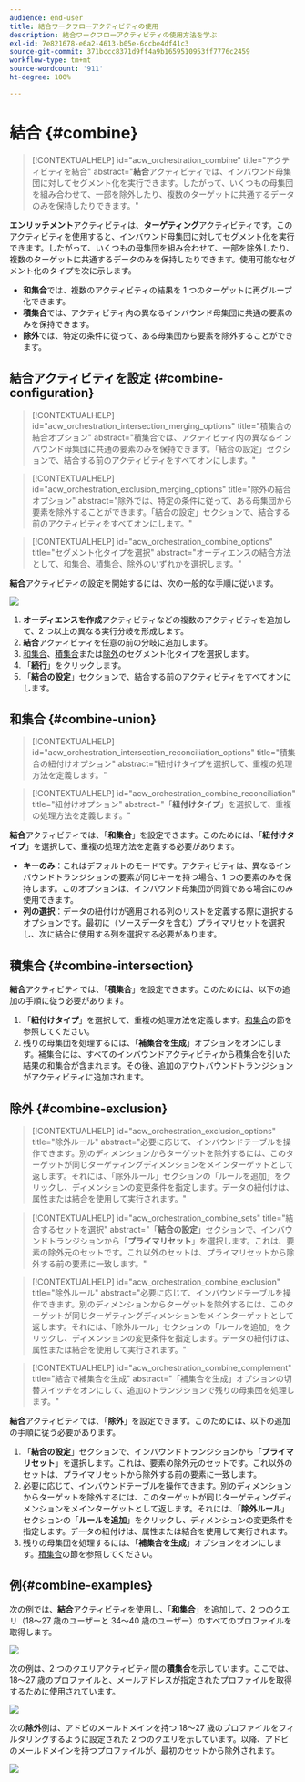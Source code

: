 ```yaml
---
audience: end-user
title: 結合ワークフローアクティビティの使用
description: 結合ワークフローアクティビティの使用方法を学ぶ
exl-id: 7e821678-e6a2-4613-b05e-6ccbe4df41c3
source-git-commit: 371bccc8371d9ff4a9b1659510953ff7776c2459
workflow-type: tm+mt
source-wordcount: '911'
ht-degree: 100%

---
```


# 結合 {#combine}

>[!CONTEXTUALHELP]
>id="acw_orchestration_combine"
>title="アクティビティを結合"
>abstract="**結合**&#x200B;アクティビティでは、インバウンド母集団に対してセグメント化を実行できます。したがって、いくつもの母集団を組み合わせて、一部を除外したり、複数のターゲットに共通するデータのみを保持したりできます。"

**エンリッチメント**&#x200B;アクティビティは、**ターゲティング**&#x200B;アクティビティです。このアクティビティを使用すると、インバウンド母集団に対してセグメント化を実行できます。したがって、いくつもの母集団を組み合わせて、一部を除外したり、複数のターゲットに共通するデータのみを保持したりできます。使用可能なセグメント化のタイプを次に示します。

<!--
The **Combine** activity can be placed after any other activity, but not at the beginning of the workflow. Any activity can be placed after the **Combine**.
-->

* **和集合**&#x200B;では、複数のアクティビティの結果を 1 つのターゲットに再グループ化できます。
* **積集合**&#x200B;では、アクティビティ内の異なるインバウンド母集団に共通の要素のみを保持できます。
* **除外**&#x200B;では、特定の条件に従って、ある母集団から要素を除外することができます。

## 結合アクティビティを設定 {#combine-configuration}

>[!CONTEXTUALHELP]
>id="acw_orchestration_intersection_merging_options"
>title="積集合の結合オプション"
>abstract="積集合では、アクティビティ内の異なるインバウンド母集団に共通の要素のみを保持できます。「結合の設定」セクションで、結合する前のアクティビティをすべてオンにします。"

>[!CONTEXTUALHELP]
>id="acw_orchestration_exclusion_merging_options"
>title="除外の結合オプション"
>abstract="除外では、特定の条件に従って、ある母集団から要素を除外することができます。「結合の設定」セクションで、結合する前のアクティビティをすべてオンにします。"

>[!CONTEXTUALHELP]
>id="acw_orchestration_combine_options"
>title="セグメント化タイプを選択"
>abstract="オーディエンスの結合方法として、和集合、積集合、除外のいずれかを選択します。"

**結合**&#x200B;アクティビティの設定を開始するには、次の一般的な手順に従います。

![](../assets/workflow-combine.png)

1. **オーディエンスを作成**&#x200B;アクティビティなどの複数のアクティビティを追加して、2 つ以上の異なる実行分岐を形成します。
1. **結合**&#x200B;アクティビティを任意の前の分岐に追加します。
1. [和集合](#union)、[積集合](#intersection)または[除外](#exclusion)のセグメント化タイプを選択します。
1. 「**続行**」をクリックします。
1. 「**結合の設定**」セクションで、結合する前のアクティビティをすべてオンにします。

## 和集合 {#combine-union}

>[!CONTEXTUALHELP]
>id="acw_orchestration_intersection_reconciliation_options"
>title="積集合の紐付けオプション"
>abstract="紐付けタイプを選択して、重複の処理方法を定義します。"

>[!CONTEXTUALHELP]
>id="acw_orchestration_combine_reconciliation"
>title="紐付けオプション"
>abstract="「**紐付けタイプ**」を選択して、重複の処理方法を定義します。"

**結合**&#x200B;アクティビティでは、「**和集合**」を設定できます。このためには、「**紐付けタイプ**」を選択して、重複の処理方法を定義する必要があります。

* **キーのみ**：これはデフォルトのモードです。アクティビティは、異なるインバウンドトランジションの要素が同じキーを持つ場合、1 つの要素のみを保持します。このオプションは、インバウンド母集団が同質である場合にのみ使用できます。
* **列の選択**：データの紐付けが適用される列のリストを定義する際に選択するオプションです。最初に（ソースデータを含む）プライマリセットを選択し、次に結合に使用する列を選択する必要があります。

## 積集合 {#combine-intersection}

**結合**&#x200B;アクティビティでは、「**積集合**」を設定できます。このためには、以下の追加の手順に従う必要があります。

1. 「**紐付けタイプ**」を選択して、重複の処理方法を定義します。[和集合](#union)の節を参照してください。
1. 残りの母集団を処理するには、「**補集合を生成**」オプションをオンにします。補集合には、すべてのインバウンドアクティビティから積集合を引いた結果の和集合が含まれます。その後、追加のアウトバウンドトランジションがアクティビティに追加されます。

## 除外 {#combine-exclusion}

>[!CONTEXTUALHELP]
>id="acw_orchestration_exclusion_options"
>title="除外ルール"
>abstract="必要に応じて、インバウンドテーブルを操作できます。別のディメンションからターゲットを除外するには、このターゲットが同じターゲティングディメンションをメインターゲットとして返します。それには、「除外ルール」セクションの「ルールを追加」をクリックし、ディメンションの変更条件を指定します。データの紐付けは、属性または結合を使用して実行されます。"

>[!CONTEXTUALHELP]
>id="acw_orchestration_combine_sets"
>title="結合するセットを選択"
>abstract="「**結合の設定**」セクションで、インバウンドトランジションから「**プライマリセット**」を選択します。これは、要素の除外元のセットです。これ以外のセットは、プライマリセットから除外する前の要素に一致します。"

>[!CONTEXTUALHELP]
>id="acw_orchestration_combine_exclusion"
>title="除外ルール"
>abstract="必要に応じて、インバウンドテーブルを操作できます。別のディメンションからターゲットを除外するには、このターゲットが同じターゲティングディメンションをメインターゲットとして返します。それには、「除外ルール」セクションの「ルールを追加」をクリックし、ディメンションの変更条件を指定します。データの紐付けは、属性または結合を使用して実行されます。"

>[!CONTEXTUALHELP]
>id="acw_orchestration_combine_complement"
>title="結合で補集合を生成"
>abstract="「補集合を生成」オプションの切替スイッチをオンにして、追加のトランジションで残りの母集団を処理します。"

**結合**&#x200B;アクティビティでは、「**除外**」を設定できます。このためには、以下の追加の手順に従う必要があります。

1. 「**結合の設定**」セクションで、インバウンドトランジションから「**プライマリセット**」を選択します。これは、要素の除外元のセットです。これ以外のセットは、プライマリセットから除外する前の要素に一致します。
1. 必要に応じて、インバウンドテーブルを操作できます。別のディメンションからターゲットを除外するには、このターゲットが同じターゲティングディメンションをメインターゲットとして返します。それには、「**除外ルール**」セクションの「**ルールを追加**」をクリックし、ディメンションの変更条件を指定します。データの紐付けは、属性または結合を使用して実行されます。
1. 残りの母集団を処理するには、「**補集合を生成**」オプションをオンにします。[積集合](#intersection)の節を参照してください。

## 例{#combine-examples}

次の例では、**結合**&#x200B;アクティビティを使用し、「**和集合**」を追加して、2 つのクエリ（18～27 歳のユーザーと 34～40 歳のユーザー）のすべてのプロファイルを取得します。

![](../assets/workflow-union-example.png)

次の例は、2 つのクエリアクティビティ間の&#x200B;**積集合**&#x200B;を示しています。ここでは、18～27 歳のプロファイルと、メールアドレスが指定されたプロファイルを取得するために使用されています。

![](../assets/workflow-intersection-example.png)

次の&#x200B;**除外**&#x200B;例は、アドビのメールドメインを持つ 18～27 歳のプロファイルをフィルタリングするように設定された 2 つのクエリを示しています。以降、アドビのメールドメインを持つプロファイルが、最初のセットから除外されます。

![](../assets/workflow-exclusion-example.png)
